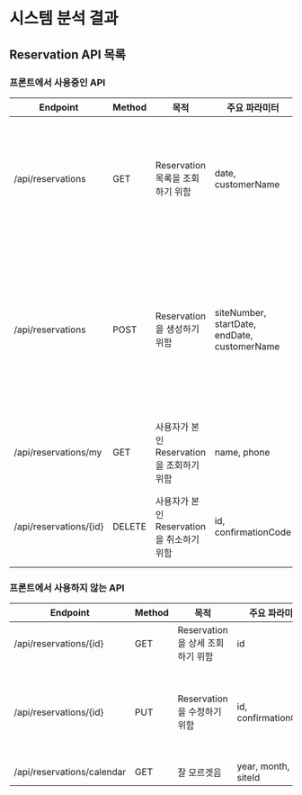 # 시스템 분석 결과

## Reservation API 목록
### 프론트에서 사용중인 API
| Endpoint               | Method | 목적                            | 주요 파라미터                                      | 비고                                                                                                                                                               |
|------------------------|--------|-------------------------------|----------------------------------------------|------------------------------------------------------------------------------------------------------------------------------------------------------------------|
| /api/reservations      | GET    | Reservation 목록을 조회하기 위함       | date, customerName                           | 1. date 있으면 date 기준 조회<br/>2. date 없고 customerName 있으면 customerName 기준 조회<br/>3. 둘다 없으면 전체 조회                                                                    |
| /api/reservations      | POST   | Reservation 을 생성하기 위함         | siteNumber, startDate, endDate, customerName | 1. siteNumber 를 가지는 site 가 존재해야함<br/>2. startDate 는 endDate 보다 이전일 수 없음<br/>3. startDate 와 endDate 사이에 siteNumber 가 예약되어 있으면 안됨<br/>4. customerName 은 입력해야됨입력해야됨 |
| /api/reservations/my   | GET    | 사용자가 본인 Reservation 을 조회하기 위함 | name, phone                                  | 1. name 또는 phone 이 null 일 경우 에러 발생                                                                                                                               |
| /api/reservations/{id} | DELETE | 사용자가 본인 Reservation 을 취소하기 위함 | id, confirmationCode                         | 1. id 를 가지는 Reservation 이 존재해야함<br/>2. confirmationCode 가 동일 해야함                                                                                                 |

### 프론트에서 사용하지 않는 API
| Endpoint                        | Method | 목적                       | 주요 파라미터              | 비고                                                                  |
|---------------------------------|--------|--------------------------|----------------------|---------------------------------------------------------------------|
| /api/reservations/{id}          | GET    | Reservation 을 상세 조회하기 위함 | id                   | 1. id 를 가지는 Reservation 이 존재해야함                                     |
| /api/reservations/{id}          | PUT    | Reservation 을 수정하기 위함    | id, confirmationCode | 1. id 를 가지는 Reservation 이 존재해야함<br/>2. confirmationCode 가 동일 해야함해야함 |
| /api/reservations/calendar      | GET    | 잘 모르겟음                   | year, month, siteId  |                                                                     |
